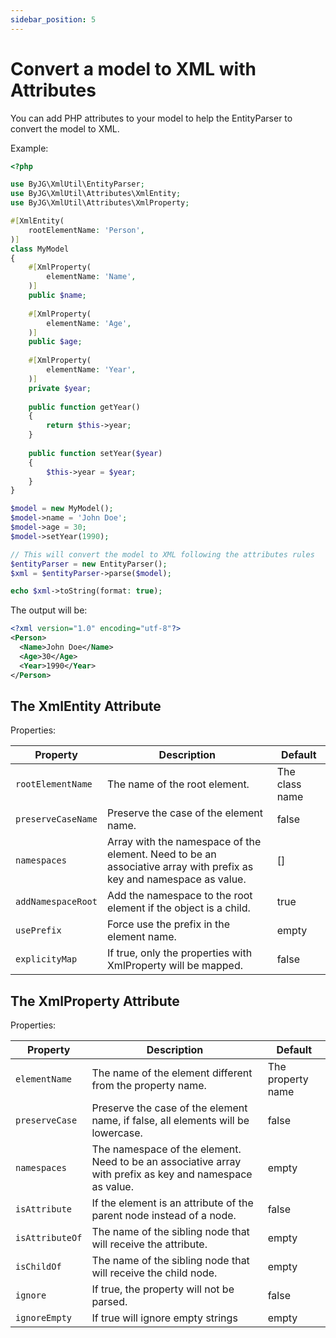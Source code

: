 ```yaml
---
sidebar_position: 5
---
```


# Convert a model to XML with Attributes

You can add PHP attributes to your model to help the EntityParser to convert the model to XML. 

Example:
```php
<?php

use ByJG\XmlUtil\EntityParser;
use ByJG\XmlUtil\Attributes\XmlEntity;
use ByJG\XmlUtil\Attributes\XmlProperty;

#[XmlEntity(
    rootElementName: 'Person',
)]
class MyModel
{
    #[XmlProperty(
        elementName: 'Name',
    )]
    public $name;
    
    #[XmlProperty(
        elementName: 'Age',
    )]
    public $age;
    
    #[XmlProperty(
        elementName: 'Year',
    )]
    private $year;
    
    public function getYear()
    {
        return $this->year;
    }
    
    public function setYear($year)
    {
        $this->year = $year;
    }
}

$model = new MyModel();
$model->name = 'John Doe';
$model->age = 30;
$model->setYear(1990);

// This will convert the model to XML following the attributes rules
$entityParser = new EntityParser();
$xml = $entityParser->parse($model);

echo $xml->toString(format: true);
```

The output will be:
```xml
<?xml version="1.0" encoding="utf-8"?>
<Person>
  <Name>John Doe</Name>
  <Age>30</Age>
  <Year>1990</Year>
</Person>
```

## The XmlEntity Attribute

Properties:

| Property           | Description                                                                                                         | Default        |
|--------------------|---------------------------------------------------------------------------------------------------------------------|----------------|
| `rootElementName`  | The name of the root element.                                                                                       | The class name |
| `preserveCaseName` | Preserve the case of the element name.                                                                              | false          |
| `namespaces`       | Array with the namespace of the element. Need to be an associative array with prefix as key and namespace as value. | []             |
| `addNamespaceRoot` | Add the namespace to the root element if the object is a child.                                                     | true           |
| `usePrefix`        | Force use the prefix in the element name.                                                                           | empty          |
| `explicityMap`     | If true, only the properties with XmlProperty will be mapped.                                                       | false          |

## The XmlProperty Attribute

Properties:

| Property        | Description                                                                                              | Default           |
|-----------------|----------------------------------------------------------------------------------------------------------|-------------------|
| `elementName`   | The name of the element different from the property name.                                                | The property name |
| `preserveCase`  | Preserve the case of the element name, if false, all elements will be lowercase.                         | false             |
| `namespaces`    | The namespace of the element. Need to be an associative array with prefix as key and namespace as value. | empty             |
| `isAttribute`   | If the element is an attribute of the parent node instead of a node.                                     | false             |
| `isAttributeOf` | The name of the sibling node that will receive the attribute.                                            | empty             |
| `isChildOf`     | The name of the sibling node that will receive the child node.                                           | empty             |
| `ignore`        | If true, the property will not be parsed.                                                                | false             | 
| `ignoreEmpty`   | If true will ignore empty strings                                                                        | empty             |
